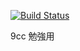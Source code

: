 [![Build Status](https://travis-ci.org/kuhataku/ucc.svg?branch=master)](https://travis-ci.org/kuhataku/ucc)

9cc 勉強用
